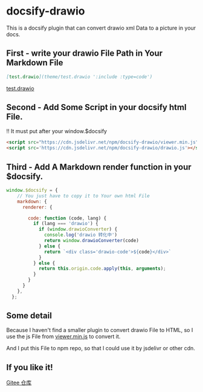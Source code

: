 # docsify-drawio

This is a docsify plugin that can convert drawio xml Data to a picture in your docs.

## First - write your drawio File Path in Your Markdown File

```md
[test.drawio](theme/test.drawio ':include :type=code')
```



[test.drawio](test.drawio ':include :type=code')



## Second - Add Some Script in your docsify html File.

!! It must put after your window.$docsify 

```html
<script src="https://cdn.jsdelivr.net/npm/docsify-drawio/viewer.min.js"></script>
<script src='https://cdn.jsdelivr.net/npm/docsify-drawio/drawio.js'></script>
```

## Third - Add A Markdown render function in your $docsify.

```js
window.$docsify = {
    // You just have to copy it to Your own html File
    markdown: {
      renderer: {

        code: function (code, lang) {
          if (lang === 'drawio') {
            if (window.drawioConverter) {
              console.log('drawio 转化中')
              return window.drawioConverter(code)
            } else {
              return `<div class='drawio-code'>${code}</div>`
            }
          } else {
            return this.origin.code.apply(this, arguments);
          }
        }
      }
    },
  };

```

## Some detail

Because I haven't find a smaller plugin to convert drawio File to HTML, so I use the js File from  [viewer.min.js](https://github.com/jgraph/drawio/blob/dev/src/main/webapp/js/viewer.min.js) to convert it.

And I put this File to npm repo, so that I could use it by jsdelivr or other cdn.

## If you like it!

[Gitee 仓库](https://gitee.com/dongzhongzhidong/docsify-drawio)